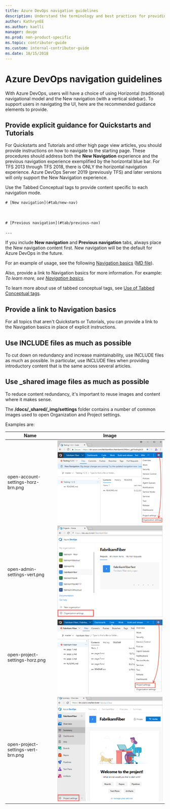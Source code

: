 ```yaml
---
title: Azure DevOps navigation guidelines  
description: Understand the terminology and best practices for providing navigation guidance within Azure DevOps technical content
author: KathrynEE
ms.author: kaelli
manager: douge
ms.prod: non-product-specific
ms.topic: contributor-guide
ms.custom: internal-contributor-guide
ms.date: 10/15/2018
---
```



# Azure DevOps navigation guidelines 


With Azure DevOps, users will have a choice of using Horizontal (traditional) navigational model and the New navigation (with a vertical sidebar). To support users in navigating the UI, here are the recommended guidance elements to provide. 

## Provide explicit guidance for Quickstarts and Tutorials

For Quickstarts and Tutorials and other high page view articles, you should provide instructions on how to navigate to the starting page. These procedures should address both the **New Navigation** experience and the previous navigation experience exemplified by the horizontal blue bar. For TFS 2013 through TFS 2018, there is ONLY the horizontal navigation experience. Azure DevOps Server 2019 (previously TFS) and later versions will only support the New Navigation experience.  

Use the Tabbed Conceptual tags to provide content specific to each navigation mode.

```
# [New navigation](#tab/new-nav)



# [Previous navigation](#tab/previous-nav)

---

```


If you include **New navigation** and **Previous navigation** tabs, always place the New navigation content first. New navigation will be the default for Azure DevOps in the future. 

For an example of usage, see the following [Navigation basics](https://docs.microsoft.comazure/devops/project/navigation) ([MD file](https://mseng.visualstudio.com/TechnicalContent/_git/vsts-docs-pr?path=%2Fdocs%2Fproject%2Fnavigation%2Findex.md)).

Also, provide a link to Navigation basics for more information. For example: *To learn more, see [Navigation basics](https://docs.microsoft.comazure/devops/project/navigation/index).*

To learn more about use of tabbed conceptual tags, see [Use of Tabbed Conceptual tags](https://review.docs.microsoft.comnew-hope/resources/tabbed-conceptual?branch=master).

## Provide a link to Navigation basics 

For all topics that aren't Quickstarts or Tutorials, you can provide a link to the Navigation basics in place of explicit instructions. 

## Use INCLUDE files as much as possible 

To cut down on redundancy and increase maintainability, use INCLUDE files as much as possible. In particular, use INCLUDE files when providing introductory content that is the same across several articles. 


## Use _shared image files as much as possible

To reduce content redundancy, it's important to reuse images and content where it makes sense. 

The **/docs/_shared/_img/settings** folder contains a number of common images used to open Organization and Project settings.  



Examples are: 

| Name | Image |
|------|-------|
|open-account-settings-horz-brn.png | ![Previous navigation, Open Organization settings](./media/azure-devops/open-account-settings-horz-brn.png) |
|open-admin-settings-vert.png | ![New navigation, Open organization settings](./media/azure-devops/open-admin-settings-vert.png) |
|open-project-settings-horz.png | ![Previous navigation, Open Project Settings](./media/azure-devops/open-project-settings-horz.png) |
|open-project-settings-vert-brn.png | ![New navigation, Open Project settings](./media/azure-devops/open-project-settings-vert-brn.png) |


